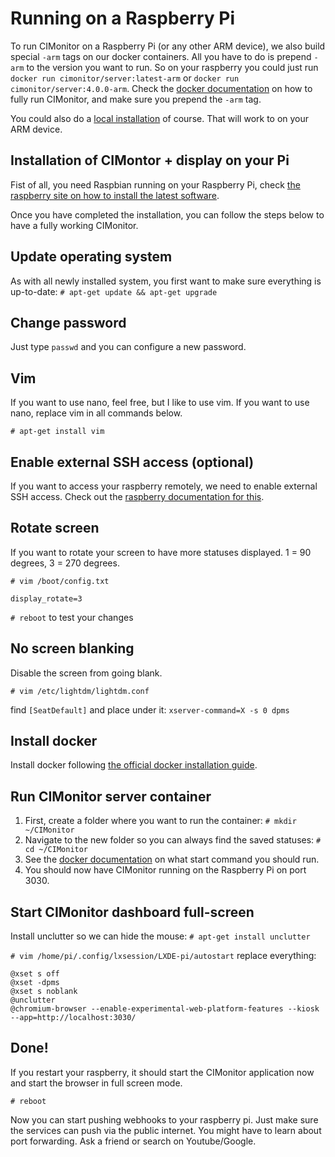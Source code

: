 # Running on a Raspberry Pi

To run CIMonitor on a Raspberry Pi (or any other ARM device), we also build special `-arm` tags on our docker containers.
All you have to do is prepend `-arm` to the version you want to run. So on your raspberry you could just run
`docker run cimonitor/server:latest-arm` or `docker run cimonitor/server:4.0.0-arm`. Check the
[docker documentation](./docker.md) on how to fully run CIMonitor, and make sure you prepend the `-arm` tag.

You could also do a [local installation](./locally.md) of course. That will work to on your ARM device.

## Installation of CIMontor + display on your Pi

Fist of all, you need Raspbian running on your Raspberry Pi, check [the raspberry site on how to install the latest
software](https://www.raspberrypi.com/software/).

Once you have completed the installation, you can follow the steps below to have a fully working CIMonitor.

## Update operating system

As with all newly installed system, you first want to make sure everything is up-to-date:
`# apt-get update && apt-get upgrade`

## Change password

Just type `passwd` and you can configure a new password.

## Vim

If you want to use nano, feel free, but I like to use vim. If you want to use nano, replace vim in all commands below.

`# apt-get install vim`

## Enable external SSH access (optional)

If you want to access your raspberry remotely, we need to enable external SSH access. Check out the
[raspberry documentation for this](https://www.raspberrypi.org/documentation/remote-access/ssh/).

## Rotate screen

If you want to rotate your screen to have more statuses displayed. 1 = 90 degrees, 3 = 270 degrees.

`# vim /boot/config.txt`

```
display_rotate=3
```

`# reboot` to test your changes

## No screen blanking

Disable the screen from going blank.

`# vim /etc/lightdm/lightdm.conf`

find `[SeatDefault]` and place under it:
`xserver-command=X -s 0 dpms`

## Install docker

Install docker following [the official docker installation guide](https://docs.docker.com/engine/install/debian/).

## Run CIMonitor server container

1. First, create a folder where you want to run the container: `# mkdir ~/CIMonitor`
2. Navigate to the new folder so you can always find the saved statuses: `# cd ~/CIMonitor`
3. See the [docker documentation](./docker.md) on what start command you should run.
4. You should now have CIMonitor running on the Raspberry Pi on port 3030.

## Start CIMonitor dashboard full-screen

Install unclutter so we can hide the mouse:
`# apt-get install unclutter`

`# vim /home/pi/.config/lxsession/LXDE-pi/autostart` replace everything:

```
@xset s off
@xset -dpms
@xset s noblank
@unclutter
@chromium-browser --enable-experimental-web-platform-features --kiosk --app=http://localhost:3030/
```

## Done!

If you restart your raspberry, it should start the CIMonitor application now and start the browser in full screen mode.

`# reboot`

Now you can start pushing webhooks to your raspberry pi. Just make sure the services can push via the public internet.
You might have to learn about port forwarding. Ask a friend or search on Youtube/Google.
